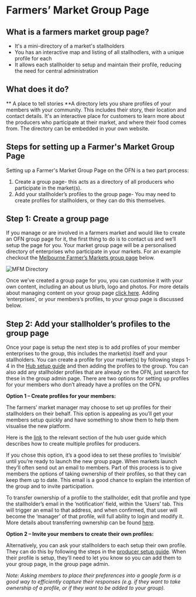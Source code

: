# Farmers’ Market Group Page

## What is a farmers market group page?
* It's a mini-directory of a market's stallholders
* You has an interactive map and listing of all stallhodlers, with a unique profile for each
* It allows each stallholder to setup and maintain their profile, reducing the need for central administration

## What does it do?
** A place to tell stories 
**A directory lets you share profiles of your members with your community. This includes their story, their location and contact details. It's an interactive place for customers to learn more about the producers who participate at their market, and where their food comes from. The directory can be embedded in your own website.

## Steps for setting up a Farmer's Market Group Page

Setting up a Farmer's Market Group Page on the OFN is a two part process:
1. Create a group page- this acts as a directory of all producers who participate in the market\(s\).
2. Add your stallholder’s profiles to the group page- You may need to create profiles for stallholders, or they can do this themselves.

## Step 1:  Create a group page

If you manage or are involved in a farmers market and would like to create an OFN group page for it, the first thing to do is to contact us and we’ll setup the page for you. Your market group page will be a personalised directory of enterprises who participate in your markets. For an example checkout the [Melbourne Farmer’s Markets group page](/melbourne-farmers-markets.md) below.

![](https://openfoodnetwork.org/wp-content/uploads/2016/08/MFM-Directory.png "MFM Directory")

Once we’ve created a group page for you, you can customise it with your own content, including an about us blurb, logo and photos. For more details about managing content on your group page [click here](/group-pages.md). Adding ‘enterprises’, or your members’s profiles, to your group page is discussed below.

## Step 2: Add your stallholder’s profiles to the group page

Once your page is setup the next step is to add profiles of your member enterprises to the group, this includes the market\(s\) itself and your stallholders. You can create a profile for your market\(s\) by following steps 1-4 in the [Hub setup guide](/hubs-set-up-guide.md) and then adding the profiles to the group. You can also add any stallholder profiles that are already on the OFN, just search for these in the group admin page. There are two options for setting up profiles for your members who don’t already have a profiles on the OFN.

**Option 1 – Create profiles for your members:**

The farmers’ market manager may choose to set up profiles for their stallholders on their behalf. This option is appealing as you’ll get your members setup quickly and have something to show them to help them visualise the new platform.

Here is the [link](/create-or-connect-with-your-supplying-producers.md) to the relevant section of the hub user guide which describes how to create multiple profiles for producers.

If you chose this option, it’s a good idea to set these profiles to ‘invisible’ until you’re ready to launch the new group page. When markets launch they’ll often send out an email to members. Part of this process is to give members the options of taking ownership of their profiles, so that they can keep them up to date. This email is a good chance to explain the intention of the group and to invite participation.

To transfer ownership of a profile to the stallholder, edit that profile and type the stallholder’s email in the ‘notification’ field, within the ‘Users’ tab. This will trigger an email to that address, and when confirmed, that user will become the ‘manager’ of that profile, will full ability to login and modify it. More details about transferring ownership can be found [here](/transferring-ownership-of-a-profile.md).

**Option 2 – Invite your members to create their own profiles:**

Alternatively, you can ask your stallholders to each setup their own profile. They can do this by following the steps in the [producer setup guide](/producer-set-up-guide.md). When their profile is setup, they’ll need to let you know so you can add them to your group page, in the group page admin.

_Note: Asking members to place their preferences into a google form is a good way to efficiently capture their responses \(e.g. if they want to take ownership of a profile, or if they want to be added to your group\)._


